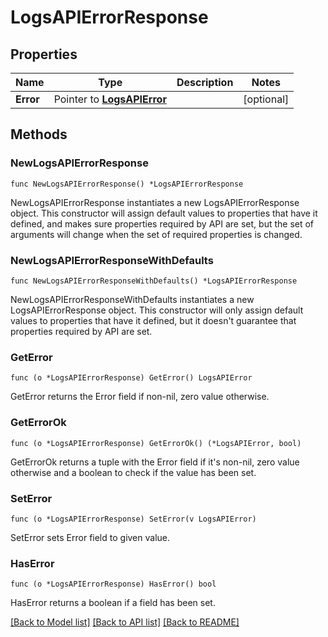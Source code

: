 # LogsAPIErrorResponse

## Properties

| Name      | Type                                           | Description | Notes      |
| --------- | ---------------------------------------------- | ----------- | ---------- |
| **Error** | Pointer to [**LogsAPIError**](LogsAPIError.md) |             | [optional] |

## Methods

### NewLogsAPIErrorResponse

`func NewLogsAPIErrorResponse() *LogsAPIErrorResponse`

NewLogsAPIErrorResponse instantiates a new LogsAPIErrorResponse object.
This constructor will assign default values to properties that have it defined,
and makes sure properties required by API are set, but the set of arguments
will change when the set of required properties is changed.

### NewLogsAPIErrorResponseWithDefaults

`func NewLogsAPIErrorResponseWithDefaults() *LogsAPIErrorResponse`

NewLogsAPIErrorResponseWithDefaults instantiates a new LogsAPIErrorResponse object.
This constructor will only assign default values to properties that have it defined,
but it doesn't guarantee that properties required by API are set.

### GetError

`func (o *LogsAPIErrorResponse) GetError() LogsAPIError`

GetError returns the Error field if non-nil, zero value otherwise.

### GetErrorOk

`func (o *LogsAPIErrorResponse) GetErrorOk() (*LogsAPIError, bool)`

GetErrorOk returns a tuple with the Error field if it's non-nil, zero value otherwise
and a boolean to check if the value has been set.

### SetError

`func (o *LogsAPIErrorResponse) SetError(v LogsAPIError)`

SetError sets Error field to given value.

### HasError

`func (o *LogsAPIErrorResponse) HasError() bool`

HasError returns a boolean if a field has been set.

[[Back to Model list]](../README.md#documentation-for-models) [[Back to API list]](../README.md#documentation-for-api-endpoints) [[Back to README]](../README.md)
